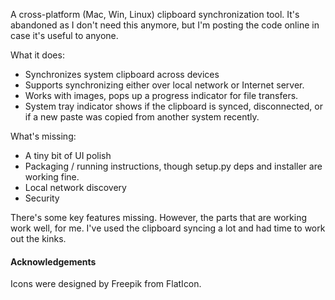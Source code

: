 A cross-platform (Mac, Win, Linux) clipboard synchronization tool. It's
abandoned as I don't need this anymore, but I'm posting the code online in case
it's useful to anyone.

What it does:
- Synchronizes system clipboard across devices
- Supports synchronizing either over local network or Internet server.
- Works with images, pops up a progress indicator for file transfers.
- System tray indicator shows if the clipboard is synced, disconnected, or if
  a new paste was copied from another system recently.

What's missing:
- A tiny bit of UI polish
- Packaging / running instructions, though setup.py deps and installer are working fine.
- Local network discovery
- Security


There's some key features missing. However, the parts that are working work
well, for me. I've used the clipboard syncing a lot and had time to work out the
kinks.


#### Acknowledgements

Icons were designed by Freepik from FlatIcon.
